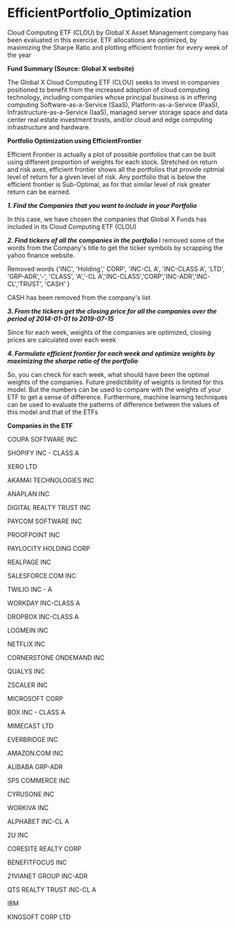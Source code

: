 # EfficientPortfolio_Optimization
Cloud Computing ETF (CLOU) by Global X Asset Management company has been evaluated in this exercise. ETF allocations are optimized, by maximizing the Sharpe Ratio and plotting efficient frontier for every week of the year

<b> Fund Summary (Source: Global X website) </b>

The Global X Cloud Computing ETF (CLOU) seeks to invest in companies positioned to benefit from the increased adoption of cloud computing technology, including companies whose principal business is in offering computing Software-as-a-Service (SaaS), Platform-as-a-Service (PaaS), Infrastructure-as-a-Service (IaaS), managed server storage space and data center real estate investment trusts, and/or cloud and edge computing infrastructure and hardware.

<b> Portfolio Optimization using EfficientFrontier </b>

Efficient Frontier is actually a plot of possible portfolios that can be built using different proportion of weights for each stock. Stretched on return and risk axes, efficient frontier shows all the portfolios that provide optmial level of return for a given level of risk. Any portfolio that is below the efficient frontier is Sub-Optimal, as for that similar level of risk greater return can be earned.

<b><i>1. Find the Companies that you want to include in your Portfolio </i></b>
 
In this case, we have chosen the companies that Global X Funds has included in its Cloud Computing ETF (CLOU)
 
<b><i>2. Find tickers of all the companies in the portfolio </i></b>
I removed some of the words from the Company's title to get the ticker symbols by scrapping the yahoo finance website.

Removed words {'INC', 'Holding',' CORP', 'INC-CL A', 'INC-CLASS A', 'LTD', 'GRP-ADR','-', 'CLASS', 'A','-CL A','INC-CLASS','CORP','INC-ADR','INC-CL','TRUST', 'CASH' }

CASH has been removed from the company's list
 
<b><i>3. From the tickers get the closing price for all the companies over the period of 2014-01-01 to 2019-07-15</i></b>
 
 Since for each week, weights of the companies are optimized, closing prices are calculated over each week
 
 <b><i>4. Formulate efficient frontier for each week and optimize weights by maximizing the sharpe ratio of the portfolio</i></b>

So, you can check for each week, what should have been the optimal weights of the companies. Future predictibility of weights is limited for this model. But the numbers can be used to compare with the weights of your ETF to get a sense of difference. Furthermore, machine learning techniques can be used to evaluate the patterns of difference between the values of this model and that of the ETFs


<b> Companies in the ETF </b>

COUPA SOFTWARE INC

SHOPIFY INC - CLASS A

XERO LTD

AKAMAI TECHNOLOGIES INC

ANAPLAN INC

DIGITAL REALTY TRUST INC

PAYCOM SOFTWARE INC

PROOFPOINT INC

PAYLOCITY HOLDING CORP

REALPAGE INC

SALESFORCE.COM INC

TWILIO INC - A

WORKDAY INC-CLASS A

DROPBOX INC-CLASS A

LOGMEIN INC

NETFLIX INC

CORNERSTONE ONDEMAND INC

QUALYS INC

ZSCALER INC

MICROSOFT CORP

BOX INC - CLASS A

MIMECAST LTD

EVERBRIDGE INC

AMAZON.COM INC

ALIBABA GRP-ADR

SPS COMMERCE INC

CYRUSONE INC

WORKIVA INC

ALPHABET INC-CL A

2U INC

CORESITE REALTY CORP

BENEFITFOCUS INC

21VIANET GROUP INC-ADR

QTS REALTY TRUST INC-CL A

IBM

KINGSOFT CORP LTD
